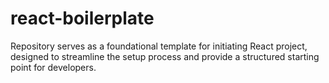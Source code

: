 # react-boilerplate
Repository serves as a foundational template for initiating React project, designed to streamline the setup process and provide a structured starting point for developers.
